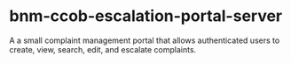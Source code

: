 # bnm-ccob-escalation-portal-server
A a small complaint management portal that allows authenticated users to create, view, search, edit, and escalate complaints.
